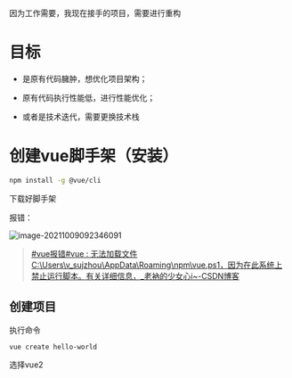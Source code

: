 因为工作需要，我现在接手的项目，需要进行重构

# 目标

- 是原有代码臃肿，想优化项目架构；

- 原有代码执行性能低，进行性能优化；
- 或者是技术迭代，需要更换技术栈

# 创建vue脚手架（安装）

```bash
npm install -g @vue/cli
```

下载好脚手架

报错：

![image-20211009092346091](C:\Users\v_sujzhou\AppData\Roaming\Typora\typora-user-images\image-20211009092346091.png)

> [#vue报错#vue : 无法加载文件 C:\Users\v_sujzhou\AppData\Roaming\npm\vue.ps1，因为在此系统上禁止运行脚本。有关详细信息，_老衲的少女心i~-CSDN博客](https://blog.csdn.net/qq_42592823/article/details/120664842)

## 创建项目

执行命令

```bash
vue create hello-world
```

选择vue2

